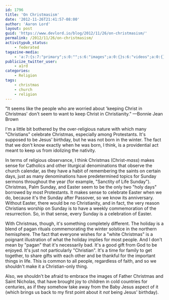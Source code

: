 ```yaml
---
id: 1796
title: 'On Christmasism'
date: '2012-11-26T21:41:57-08:00'
author: 'Aaron Lord'
layout: post
guid: 'https://www.devlord.io/blog/2012/11/26/on-christmasism/'
permalink: /2012/11/26/on-christmasism/
activitypub_status:
    - federated
tagazine-media:
    - 'a:7:{s:7:"primary";s:0:"";s:6:"images";a:0:{}s:6:"videos";a:0:{}s:11:"image_count";i:0;s:6:"author";s:8:"28099389";s:7:"blog_id";s:8:"28571045";s:9:"mod_stamp";s:19:"2012-11-27 05:41:57";}'
publicize_twitter_user:
    - a1rd
categories:
    - Religion
tags:
    - christmas
    - church
    - religion
---
```


"It seems like the people who are worried about 'keeping Christ in Christmas' don't seem to want to keep Christ in Christianity." —Bonnie Jean Brown

I'm a little bit bothered by the over-religious nature with which many "Christians" celebrate Christmas, especially among Protestants. It's supposed to be Jesus' birthday, but he was not born in the winter. The fact that we don't know exactly when he was born, I think, is a providential act meant to keep us from idolizing the nativity.

In terms of religious observance, I think Christmas (Christ-<i>mass</i>) makes sense for Catholics and other liturgical denominations that observe the church calendar, as they have a habit of remembering the saints on certain days, just as many denominations have predetermined topics for Sunday sermons throughout the year (for example, "Sanctity of Life Sunday"). Christmas, Palm Sunday, and Easter seem to be the only two "holy days" borrowed by most Protestants. It makes sense to celebrate Easter when we do, because it's the Sunday after Passover, so we know its anniversary. Without Easter, there would be no Christianity, and in fact, the very reason Christians worship on Sunday is to have a weekly commemoration of the resurrection. So, in that sense, every Sunday is a celebration of Easter.

With Christmas, though, it's something completely different. The holiday is a blend of pagan rituals commemorating the winter solstice in the northern hemisphere. The fact that everyone wishes for a "white Christmas" is a poignant illustration of what the holiday implies for most people. And I don't mean by "pagan" that it's necessarily bad. It's a good gift from God to be enjoyed. It's just not particularly "Christian". It's a time for family to get together, to share gifts with each other and be thankful for the important things in life. This is common to all people, regardless of faith, and so we shouldn't make it a Christian-only thing.

Also, we shouldn't be afraid to embrace the images of Father Christmas and Saint Nicholas, that have brought joy to children in cold countries for centuries, as if they somehow take away from the Baby Jesus aspect of it (which brings us back to my first point about it <i>not</i> being Jesus' birthday).